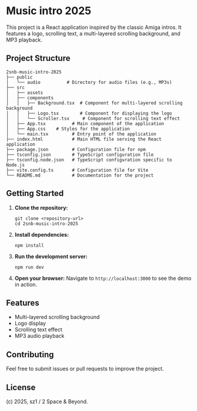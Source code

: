 # Music intro 2025

This project is a React application inspired by the classic Amiga intros. It features a logo, scrolling text, a multi-layered scrolling background, and MP3 playback.

## Project Structure

```
2snb-music-intro-2025
├── public
│   └── audio          # Directory for audio files (e.g., MP3s)
├── src
│   ├── assets
│   ├── components
│   │   ├── Background.tsx  # Component for multi-layered scrolling background
│   │   ├── Logo.tsx        # Component for displaying the logo
│   │   └── Scroller.tsx     # Component for scrolling text effect
│   ├── App.tsx          # Main component of the application
│   ├── App.css    # Styles for the application
│   └── main.tsx         # Entry point of the application
├── index.html           # Main HTML file serving the React application
├── package.json         # Configuration file for npm
├── tsconfig.json        # TypeScript configuration file
├── tsconfig.node.json   # TypeScript configuration specific to Node.js
├── vite.config.ts       # Configuration file for Vite
└── README.md            # Documentation for the project
```

## Getting Started

1. **Clone the repository:**

   ```
   git clone <repository-url>
   cd 2snb-music-intro-2025
   ```

2. **Install dependencies:**

   ```
   npm install
   ```

3. **Run the development server:**

   ```
   npm run dev
   ```

4. **Open your browser:**
   Navigate to `http://localhost:3000` to see the demo in action.

## Features

- Multi-layered scrolling background
- Logo display
- Scrolling text effect
- MP3 audio playback

## Contributing

Feel free to submit issues or pull requests to improve the project.

## License

(c) 2025, sz1 / 2 Space & Beyond.
